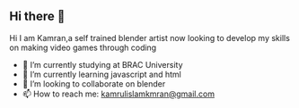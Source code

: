 ## Hi there 👋

Hi I am Kamran,a self trained blender artist now looking to develop my skills on making video games through coding

- 🔭 I’m currently studying at BRAC University
- 🌱 I’m currently learning javascript and html
- 👯 I’m looking to collaborate on blender
- 📫 How to reach me: kamrulislamkmran@gmail.com


<!--
**BlenderKamStudios/BlenderKamStudios** is a ✨ _special_ ✨ repository because its `README.md` (this file) appears on your GitHub profile.

Here are some ideas to get you started:

- 🔭 I’m currently working on ...
- 🌱 I’m currently learning ...
- 👯 I’m looking to collaborate on ...
- 🤔 I’m looking for help with ...
- 💬 Ask me about ...
- 📫 How to reach me: ...
- 😄 Pronouns: ...
- ⚡ Fun fact: ...
-->
